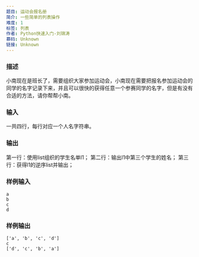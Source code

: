 ```yaml
---
题目: 运动会报名册
简介: 一些简单的列表操作
难度: 1
标签: 列表
作者: Python快速入门-刘锦涛
慕码: Unknown
链接: Unknown
---
```


### 描述

小南现在是班长了，需要组织大家参加运动会，小南现在需要把报名参加运动会的同学的名字记录下来，并且可以很快的获得任意一个参赛同学的名字，但是有没有合适的方法，请你帮帮小南。

### 输入

一共四行，每行对应一个人名字符串。

### 输出

第一行：使用list组织的学生名单l1；
第二行：输出l1中第三个学生的姓名；
第三行：获得l1的逆序list并输出；

### 样例输入

```
a
b
c
d
```

### 样例输出

```
['a', 'b', 'c', 'd']
c
['d', 'c', 'b', 'a']
```
